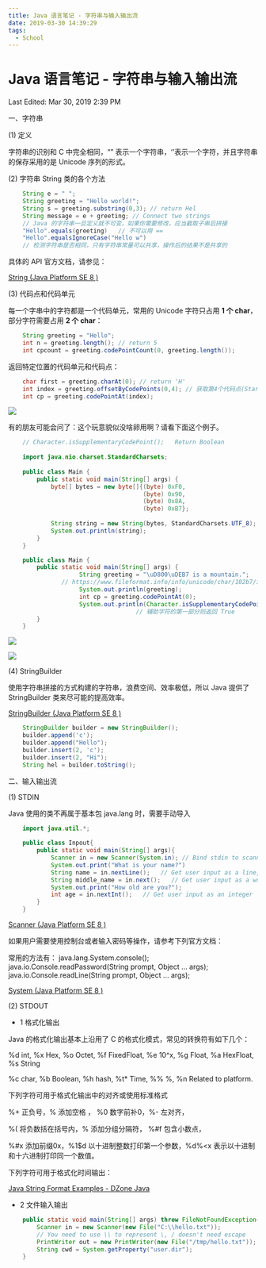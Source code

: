 ```yaml
---
title: Java 语言笔记 - 字符串与输入输出流
date: 2019-03-30 14:39:29
tags:
  - School
---
```


# Java 语言笔记 - 字符串与输入输出流

Last Edited: Mar 30, 2019 2:39 PM

一、字符串

(1) 定义

字符串的识别和 C 中完全相同，“” 表示一个字符串，‘’表示一个字符，并且字符串的保存采用的是 Unicode 序列的形式。

(2) 字符串 String 类的各个方法

```java
    String e = " ";
    String greeting = "Hello world!";
    String s = greeting.substring(0,3); // return Hel
    String message = e + greeting; // Connect two strings
    // Java 的字符串一旦定义就不可变，如果你需要修改，应当截取子串后拼接
    "Hello".equals(greeting)   // 不可以用 ==
    "Hello".equalsIgnoreCase("Hello w") 
    // 检测字符串是否相同，只有字符串常量可以共享，操作后的结果不是共享的
```

具体的 API 官方文档，请参见： 

[String (Java Platform SE 8 )](https://docs.oracle.com/javase/8/docs/api/java/lang/String.html)

(3) 代码点和代码单元

每一个字串中的字符都是一个代码单元，常用的 Unicode 字符只占用 **1 个 char**，部分字符需要占用 **2 个 char**：

```java
    String greeting = "Hello";
    int n = greeting.length(); // return 5
    int cpcount = greeting.codePointCount(0, greeting.length());
```
    
返回特定位置的代码单元和代码点：

```java
    char first = greeting.charAt(0); // return 'H'
    int index = greeting.offsetByCodePoints(0,4); // 获取第4个代码点(Start from 0)
    int cp = greeting.codePointAt(index);
```

![](https://alicdn.kmahyyg.xyz/asset_files/2019-java-stdnstr1.webp)

有的朋友可能会问了：这个玩意貌似没啥卵用啊？请看下面这个例子。

```java
    // Character.isSupplementaryCodePoint();   Return Boolean
    
    import java.nio.charset.StandardCharsets;
    
    public class Main {
        public static void main(String[] args) {
            byte[] bytes = new byte[]{(byte) 0xF0,
                                      (byte) 0x90,
                                      (byte) 0x8A,
                                      (byte) 0xB7};
    
            String string = new String(bytes, StandardCharsets.UTF_8);
            System.out.println(string);
        }
    }

    public class Main {
        public static void main(String[] args) {
                    String greeting = "\uD800\uDEB7 is a mountain.";
               // https://www.fileformat.info/info/unicode/char/102b7/index.htm
                    System.out.println(greeting);
                    int cp = greeting.codePointAt(0);
                    System.out.println(Character.isSupplementaryCodePoint(cp));
    								// 辅助字符的第一部分则返回 True
        }
    }
```

![](https://alicdn.kmahyyg.xyz/asset_files/2019-java-stdnstr2.webp)

![](https://alicdn.kmahyyg.xyz/asset_files/2019-java-stdnstr3.webp)

(4) StringBuilder

使用字符串拼接的方式构建的字符串，浪费空间、效率极低，所以 Java 提供了 StringBuilder 类来尽可能的提高效率。

[StringBuilder (Java Platform SE 8 )](https://docs.oracle.com/javase/8/docs/api/java/lang/StringBuilder.html)

```java
    StringBuilder builder = new StringBuilder();
    builder.append('c');
    builder.append("Hello");
    builder.insert(2, 'c');
    builder.insert(2, "Hi");
    String hel = builder.toString();
```

二、输入输出流

(1) STDIN

Java 使用的类不再属于基本包 java.lang 时，需要手动导入

```java
    import java.util.*;
    
    public class Inpout{
    	public static void main(String[] args){
    		Scanner in = new Scanner(System.in); // Bind stdin to scanner
    		System.out.print("What is your name?")
    		String name = in.nextLine();   // Get user input as a line, stop with LF
    		String middle_name = in.next();   // Get user input as a word, stop with space
    		System.out.print("How old are you?");
    		int age = in.nextInt();   // Get user input as an integer
    	}
    }
```

[Scanner (Java Platform SE 8 )](https://docs.oracle.com/javase/8/docs/api/java/util/Scanner.html)

如果用户需要使用控制台或者输入密码等操作，请参考下列官方文档：

常用的方法有： java.lang.System.console();  java.io.Console.readPassword(String prompt, Object ... args); java.io.Console.readLine(String prompt, Object ... args);

[System (Java Platform SE 8 )](https://docs.oracle.com/javase/8/docs/api/java/lang/System.html)

(2) STDOUT

 - 1 格式化输出

Java 的格式化输出基本上沿用了 C 的格式化模式，常见的转换符有如下几个：

%d int, %x Hex, %o Octet, %f FixedFloat, %e 10^x, %g Float, %a HexFloat, %s String

%c char, %b Boolean, %h hash, %t* Time, %% %, %n Related to platform.

下列字符可用于格式化输出中的对齐或使用标准格式

%+ 正负号，%<Space> 添加空格 ， %0 数字前补0，%- 左对齐，

%( 将负数括在括号内，%<Comma> 添加分组分隔符， %#f 包含小数点，

%#x 添加前缀0x，%1$d 以十进制整数打印第一个参数，%d%<x 表示以十进制和十六进制打印同一个数值。

下列字符可用于格式化时间输出：

[Java String Format Examples - DZone Java](https://dzone.com/articles/java-string-format-examples)

 - 2 文件输入输出

```java
    public static void main(String[] args) throw FileNotFoundException{
    	Scanner in = new Scanner(new File("C:\\hello.txt"));
    	// You need to use \\ to represent \, / doesn't need escape
    	PrintWriter out = new PrintWriter(new File("/tmp/hello.txt"));
    	String cwd = System.getProperty("user.dir");
    }
```
